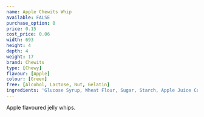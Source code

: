 ```yaml
---
name: Apple Chewits Whip
available: FALSE
purchase_option: 0
price: 0.15
cost_price: 0.06
width: 693
height: 4
depth: 4
weight: 17
brand: Chewits
type: [Chewy]
flavour: [Apple]
colour: [Green]
free: [Alcohol, Lactose, Nut, Gelatin]
ingredients: 'Glucose Syrup, Wheat Flour, Sugar, Starch, Apple Juice Concentrate 1.5%, Hydrogenated Vegetable Oil, Citric Acid, Flavouring, Glazing Agent (Shellac), Emulsifier (E471), Colours: E102, E133'
---
```

Apple flavoured jelly whips.